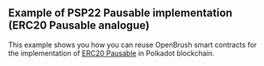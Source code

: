 ## Example of PSP22 Pausable implementation (ERC20 Pausable analogue)

This example shows you how you can reuse OpenBrush smart contracts for the implementation of [ERC20 Pausable](https://github.com/OpenZeppelin/openzeppelin-contracts/blob/master/contracts/token/ERC20/extensions/ERC20Pausable.sol) in Polkadot blockchain.